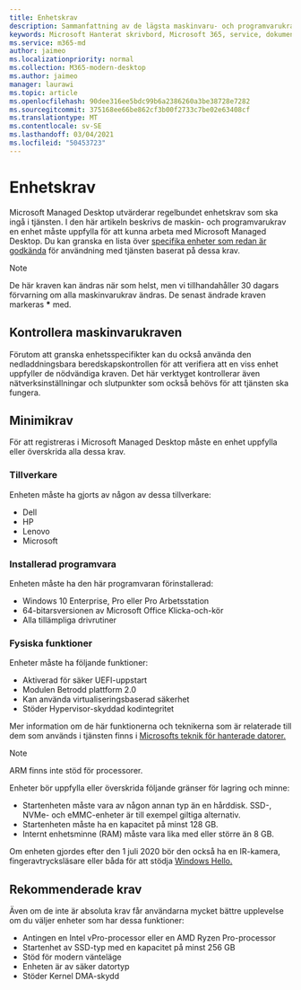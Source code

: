 ```yaml
---
title: Enhetskrav
description: Sammanfattning av de lägsta maskinvaru- och programvarukraven för enheter för Microsoft Managed Desktop
keywords: Microsoft Hanterat skrivbord, Microsoft 365, service, dokumentation
ms.service: m365-md
author: jaimeo
ms.localizationpriority: normal
ms.collection: M365-modern-desktop
ms.author: jaimeo
manager: laurawi
ms.topic: article
ms.openlocfilehash: 90dee316ee5bdc99b6a2386260a3be38728e7282
ms.sourcegitcommit: 375168ee66be862cf3b00f2733c7be02e63408cf
ms.translationtype: MT
ms.contentlocale: sv-SE
ms.lasthandoff: 03/04/2021
ms.locfileid: "50453723"
---
```

# <a name="device-requirements"></a>Enhetskrav

Microsoft Managed Desktop utvärderar regelbundet enhetskrav som ska ingå i tjänsten. I den här artikeln beskrivs de maskin- och programvarukrav en enhet måste uppfylla för att kunna arbeta med Microsoft Managed Desktop. Du kan granska en lista över [specifika enheter som redan är godkända](device-list.md) för användning med tjänsten baserat på dessa krav.

> [!NOTE]
> De här kraven kan ändras när som helst, men vi tillhandahåller 30 dagars förvarning om alla maskinvarukrav ändras. De senast ändrade kraven markeras **\*** med. 

## <a name="check-hardware-requirements"></a>Kontrollera maskinvarukraven

Förutom att granska enhetsspecifikter kan du [](../get-ready/readiness-assessment-downloadable.md) också använda den nedladdningsbara beredskapskontrollen för att verifiera att en viss enhet uppfyller de nödvändiga kraven. Det här verktyget kontrollerar även nätverksinställningar och slutpunkter som också behövs för att tjänsten ska fungera.

## <a name="minimum-requirements"></a>Minimikrav

För att registreras i Microsoft Managed Desktop måste en enhet uppfylla eller överskrida alla dessa krav.

### <a name="manufacturer"></a>Tillverkare

Enheten måste ha gjorts av någon av dessa tillverkare:

- Dell
- HP
- Lenovo
- Microsoft


### <a name="installed-software"></a>Installerad programvara

Enheten måste ha den här programvaran förinstallerad:

- Windows 10 Enterprise, Pro eller Pro Arbetsstation
- 64-bitarsversionen av Microsoft Office Klicka-och-kör 
- Alla tillämpliga drivrutiner


### <a name="physical-features"></a>Fysiska funktioner

Enheter måste ha följande funktioner:

- Aktiverad för säker UEFI-uppstart 
- Modulen Betrodd plattform 2.0 
- Kan använda virtualiseringsbaserad säkerhet 
- Stöder Hypervisor-skyddad kodintegritet 

Mer information om de här funktionerna och teknikerna som är relaterade till dem som används i tjänsten finns i [Microsofts teknik för hanterade datorer.](../intro/technologies.md)

> [!NOTE]
> ARM finns inte stöd för processorer.

Enheter bör uppfylla eller överskrida följande gränser för lagring och minne:

- Startenheten måste vara av någon annan typ än en hårddisk. SSD-, NVMe- och eMMC-enheter är till exempel giltiga alternativ.
- Startenheten måste ha en kapacitet på minst 128 GB.
- Internt enhetsminne (RAM) måste vara lika med eller större än 8 GB.

Om enheten gjordes efter den 1 juli 2020 bör den också ha en IR-kamera, fingeravtrycksläsare eller båda för att stödja [Windows Hello.](https://docs.microsoft.com/windows-hardware/design/device-experiences/windows-hello-enhanced-sign-in-security)

## <a name="recommended-requirements"></a>Rekommenderade krav

Även om de inte är absoluta krav får användarna mycket bättre upplevelse om du väljer enheter som har dessa funktioner:

- Antingen en Intel vPro-processor eller en AMD Ryzen Pro-processor
- Startenhet av SSD-typ med en kapacitet på minst 256 GB
- Stöd för modern vänteläge
- Enheten är av säker datortyp
- Stöder Kernel DMA-skydd
